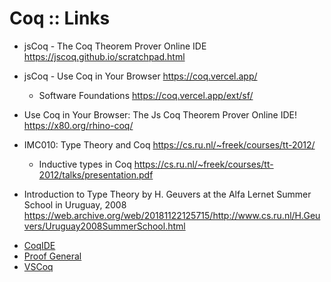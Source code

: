 # Coq :: Links

* jsCoq - The Coq Theorem Prover Online IDE
https://jscoq.github.io/scratchpad.html

* jsCoq - Use Coq in Your Browser
  https://coq.vercel.app/
  - Software Foundations
    https://coq.vercel.app/ext/sf/

* Use Coq in Your Browser: The Js Coq Theorem Prover Online IDE!
https://x80.org/rhino-coq/

* IMC010: Type Theory and Coq
  https://cs.ru.nl/~freek/courses/tt-2012/
  - Inductive types in Coq
    https://cs.ru.nl/~freek/courses/tt-2012/talks/presentation.pdf

* Introduction to Type Theory by H. Geuvers
  at the Alfa Lernet Summer School in Uruguay, 2008
  https://web.archive.org/web/20181122125715/http://www.cs.ru.nl/H.Geuvers/Uruguay2008SummerSchool.html

- [CoqIDE](https://coq.inria.fr/refman/practical-tools/coqide.html)
- [Proof General](https://proofgeneral.github.io/)
- [VSCoq](https://github.com/coq-community/vscoq)
